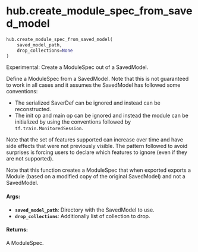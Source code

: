 <div itemscope itemtype="http://developers.google.com/ReferenceObject">
<meta itemprop="name" content="hub.create_module_spec_from_saved_model" />
<meta itemprop="path" content="Stable" />
</div>

# hub.create_module_spec_from_saved_model

``` python
hub.create_module_spec_from_saved_model(
    saved_model_path,
    drop_collections=None
)
```

Experimental: Create a ModuleSpec out of a SavedModel.

Define a ModuleSpec from a SavedModel. Note that this is not guaranteed to
work in all cases and it assumes the SavedModel has followed some conventions:

- The serialized SaverDef can be ignored and instead can be reconstructed.
- The init op and main op can be ignored and instead the module can be
  initialized by using the conventions followed by
  `tf.train.MonitoredSession`.

Note that the set of features supported can increase over time and have side
effects that were not previously visible. The pattern followed to avoid
surprises is forcing users to declare which features to ignore (even
if they are not supported).

Note that this function creates a ModuleSpec that when exported exports a
Module (based on a modified copy of the original SavedModel) and not a
SavedModel.

#### Args:

* <b>`saved_model_path`</b>: Directory with the SavedModel to use.
* <b>`drop_collections`</b>: Additionally list of collection to drop.


#### Returns:

A ModuleSpec.